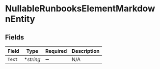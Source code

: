 # NullableRunbooksElementMarkdownEntity


## Fields

| Field              | Type               | Required           | Description        |
| ------------------ | ------------------ | ------------------ | ------------------ |
| `Text`             | **string*          | :heavy_minus_sign: | N/A                |